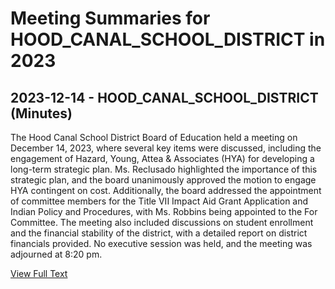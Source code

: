 # Meeting Summaries for HOOD_CANAL_SCHOOL_DISTRICT in 2023

## 2023-12-14 - HOOD_CANAL_SCHOOL_DISTRICT (Minutes)

The Hood Canal School District Board of Education held a meeting on December 14, 2023, where several key items were discussed, including the engagement of Hazard, Young, Attea & Associates (HYA) for developing a long-term strategic plan. Ms. Reclusado highlighted the importance of this strategic plan, and the board unanimously approved the motion to engage HYA contingent on cost. Additionally, the board addressed the appointment of committee members for the Title VII Impact Aid Grant Application and Indian Policy and Procedures, with Ms. Robbins being appointed to the For Committee. The meeting also included discussions on student enrollment and the financial stability of the district, with a detailed report on district financials provided. No executive session was held, and the meeting was adjourned at 8:20 pm.

[View Full Text](https://raw.githubusercontent.com/VoronoiPerspectives/WashingtonStateSchoolBoardExplorer/refs/heads/main/data/countries/usa/states/wa/counties/mason/school_boards/hood_canal_school_district/2023/2023-12-14-draftmtg-minutes.txt)

